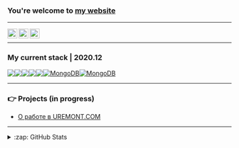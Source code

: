 ### You're welcome to [my website][website]

---

[<img align="left" alt="Pravosleva | Facebook" width="22px" src="https://cdn.jsdelivr.net/npm/simple-icons@v3/icons/facebook.svg" />][facebook]
[<img align="left" alt="Dan Pol | LinkedIn" width="22px" src="https://cdn.jsdelivr.net/npm/simple-icons@v3/icons/linkedin.svg" />][linkedin]
[<img align="left" alt="Dan Pol | Twitter" width="22px" src="https://cdn.jsdelivr.net/npm/simple-icons@v3/icons/twitter.svg" />][twitter]
<br />

---

### My current stack | 2020.12

<a href="https://www.github.com/pravosleva" style="display: flex; flex-wrap: wrap;">
  <img src="https://img.shields.io/badge/node.js%20-%2343853D.svg?&style=for-the-badge&logo=node.js&logoColor=white"/>
  <img src="https://img.shields.io/badge/react%20-%2320232a.svg?&style=for-the-badge&logo=react&logoColor=%2361DAFB"/>
  <img src="https://img.shields.io/badge/next.js%20-%23FFFFFF.svg?&style=for-the-badge&logo=next.js&logoColor=000"/>
  <!-- <img src="https://img.shields.io/badge/redux%20-%23593d88.svg?&style=for-the-badge&logo=redux&logoColor=white"/> -->
  <img src="https://img.shields.io/badge/material%20ui%20-%230081CB.svg?&style=for-the-badge&logo=material-ui&logoColor=white"/>
  <img src="https://img.shields.io/badge/styled_components-%23DB7093.svg?&style=for-the-badge&logo=styled-components&logoColor=white"/>
  <img alt="MongoDB" src="https://img.shields.io/badge/electron%20-%231A1B23.svg?style=for-the-badge&logo=electron&logoColor=%239FEAF9" />
  <img alt="MongoDB" src="https://img.shields.io/badge/-MongoDB-13aa52?style=for-the-badge&logo=mongodb&logoColor=white" />
</a>

---

### 👉 Projects (in progress)

<!-- BLOG-POST-LIST:START -->
- [О работе в UREMONT.COM](http://pravosleva.ru/cra/#/projects?open=61362c25ba8e242ae8205acb)
<!-- BLOG-POST-LIST:END -->

---

<details>
  <summary>:zap: GitHub Stats</summary>
  
  <img align="left" alt="Dan's Github Stats" src="https://github-readme-stats.vercel.app/api?username=pravosleva&theme=default&show_icons=true&hide_border=true" />
</details>

[website]: http://pravosleva.ru
[facebook]: https://facebook.com/pravosleva
[linkedin]: https://www.linkedin.com/in/pravosleva
[twitter]: https://www.twitter.com/in/pravosleva86
